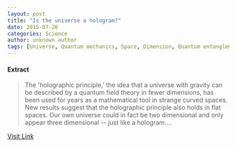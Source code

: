 ```yaml
---
layout: post
title: "Is the universe a hologram?"
date: 2015-07-26
categories: Science
author: unknown author
tags: [Universe, Quantum mechanics, Space, Dimension, Quantum entanglement, Gravity, Holography, Holographic principle, Physics, Field (physics), Theory, Correspondence principle, Quantum field theory, Quantum gravity, Theoretical physics, Particle physics, Physical cosmology, Solid state engineering, Mathematical physics, Scientific theories, Philosophy, Scientific method, Metaphysics, Spacetime, Epistemology of science, Modern physics, Science, Mechanics, Physical sciences, Cognitive science, Academic discipline interactions, Physical quantities, Featured]
---
```





#### Extract
>The 'holographic principle,' the idea that a universe with gravity can be described by a quantum field theory in fewer dimensions, has been used for years as a mathematical tool in strange curved spaces. New results suggest that the holographic principle also holds in flat spaces. Our own universe could in fact be two dimensional and only appear three dimensional -- just like a hologram....



[Visit Link](http://feeds.sciencedaily.com/~r/sciencedaily/~3/9w8DcrslULE/150427101633.htm)


